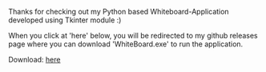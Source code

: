 Thanks for checking out my Python based Whiteboard-Application developed using Tkinter module :)

When you click at 'here' below, you will be redirected to my github releases page where you can download 'WhiteBoard.exe' to run the application.

Download: [here](https://github.com/OmarSharieff/Whiteboard-Application/releases)
